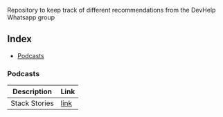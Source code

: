 Repository to keep track of different recommendations from the DevHelp Whatsapp group

## Index

* [Podcasts](#podcasts)


### Podcasts

Description | Link |
|---|---|
|Stack Stories|[link](https://soundcloud.com/stack-stories/)|
